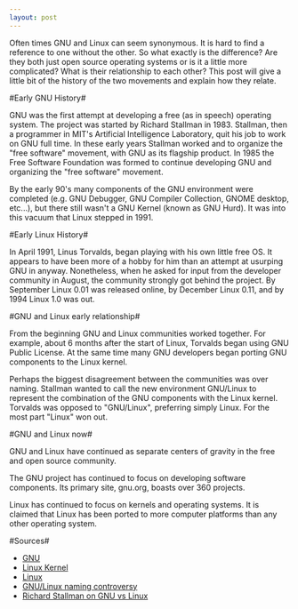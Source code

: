 ```yaml
---
layout: post
---
```

Often times GNU and Linux can seem synonymous. It is hard to find a reference to one without the other. So what exactly is the difference? Are they both just open source operating systems or is it a little more complicated? What is their relationship to each other? This post will give a little bit of the history of the two movements and explain how they relate.

#Early GNU History#

GNU was the first attempt at developing a free (as in speech) operating system. The project was started by Richard Stallman in 1983. Stallman, then a programmer in MIT's Artificial Intelligence Laboratory, quit his job to work on GNU full time. In these early years Stallman worked and to organize the "free software" movement, with GNU as its flagship product. In 1985 the Free Software Foundation was formed to continue developing GNU and organizing the "free software" movement.

By the early 90's many components of the GNU environment were completed (e.g. GNU Debugger, GNU Compiler Collection, GNOME desktop, etc...), but there still wasn't a GNU Kernel (known as GNU Hurd). It was into this vacuum that Linux stepped in 1991.

#Early Linux History#

In April 1991, Linus Torvalds, began playing with his own little free OS. It appears to have been more of a hobby for him than an attempt at usurping GNU in anyway. Nonetheless, when he asked for input from the developer community in August, the community strongly got behind the project. By September Linux 0.01 was released online, by December Linux 0.11, and by 1994 Linux 1.0 was out.

#GNU and Linux early relationship#

From the beginning GNU and Linux communities worked together. For example, about 6 months after the start of Linux, Torvalds began using GNU Public License. At the same time many GNU developers began porting GNU components to the Linux kernel.

Perhaps the biggest disagreement between the communities was over naming. Stallman wanted to call the new environment GNU/Linux to represent the combination of the GNU components with the Linux kernel. Torvalds was opposed to "GNU/Linux", preferring simply Linux.  For the most part "Linux" won out.

#GNU and Linux now#

GNU and Linux have continued as separate centers of gravity in the free and open source community.

The GNU project has continued to focus on developing software components. Its primary site, gnu.org, boasts over 360 projects.

Linux has continued to focus on kernels and operating systems. It is claimed that Linux has been ported to more computer platforms than any other operating system.

#Sources#
* [GNU][1]
* [Linux Kernel][2]
* [Linux][3]
* [GNU/Linux naming controversy][4]
* [Richard Stallman on GNU vs Linux][5]

[1]: http://en.wikipedia.org/wiki/GNU
[2]: http://en.wikipedia.org/wiki/Linux_kernel
[3]: http://en.wikipedia.org/wiki/Linux
[4]: http://en.wikipedia.org/wiki/GNU/Linux_naming_controversy
[5]: http://www.gnu.org/gnu/linux-and-gnu.html

